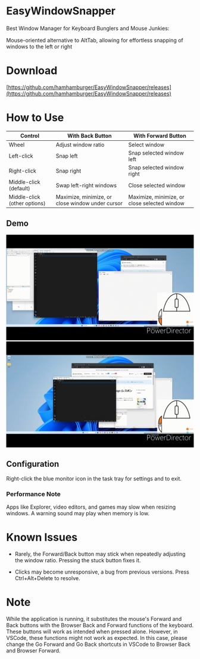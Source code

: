 # EasyWindowSnapper

Best Window Manager for Keyboard Bunglers and Mouse Junkies:　　

Mouse-oriented alternative to AltTab, allowing for effortless snapping of windows to the left or right

# Download
[https://github.com/hamhamburger/EasyWindowSnapper/releases](https://github.com/hamhamburger/EasyWindowSnapper/releases)



# How to Use


| Control | With Back Button | With Forward Button |
|---|---|---|
| Wheel | Adjust window ratio | Select window |
| Left-click | Snap left | Snap selected window left |
| Right-click | Snap right | Snap selected window right |
| Middle-click (default) | Swap left-right windows | Close selected window |
| Middle-click (other options) | Maximize, minimize, or close window under cursor | Maximize, minimize, or close selected window |


## Demo
![Window Snap Demo](assets/demoSnap.gif)
![AltTab Alternative Demo](assets/demoAltTab.gif)

## Configuration
Right-click the blue monitor icon in the task tray for settings and to exit.

### Performance Note
Apps like Explorer, video editors, and games may slow when resizing windows. A warning sound may play when memory is low.

# Known Issues

- Rarely, the Forward/Back button may stick when repeatedly adjusting the window ratio. Pressing the stuck button fixes it.

- Clicks may become unresponsive, a bug from previous versions. Press Ctrl+Alt+Delete to resolve.

# Note
While the application is running, it substitutes the mouse's Forward and Back buttons with the Browser Back and Forward functions of the keyboard. These buttons will work as intended when pressed alone. However, in VSCode, these functions might not work as expected. In this case, please change the Go Forward and Go Back shortcuts in VSCode to Browser Back and Browser Forward.
